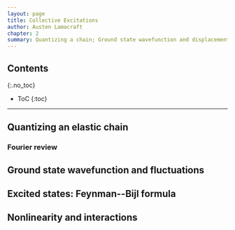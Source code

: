 ```yaml
---
layout: page
title: Collective Excitations
author: Austen Lamacraft
chapter: 2
summary: Quantizing a chain; Ground state wavefunction and displacement fluctuations; Feynman–Bijl formula as variational wavefunction.
---
```


## Contents
{:.no_toc}

* ToC
{:toc}

---

## Quantizing an elastic chain

### Fourier review

## Ground state wavefunction and fluctuations

## Excited states: Feynman--Bijl formula

## Nonlinearity and interactions
